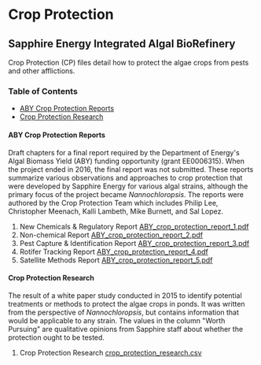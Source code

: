 # Crop Protection

## Sapphire Energy Integrated Algal BioRefinery

Crop Protection (CP) files detail how to protect the algae crops from pests and other afflictions.  

### Table of Contents

* [ABY Crop Protection Reports](#aby-crop-protection-reports)
* [Crop Protection Research](#crop-protection-research)

#### ABY Crop Protection Reports

Draft chapters for a final report required by the Department of Energy's Algal Biomass Yield (ABY) funding opportunity (grant EE0006315). When the project ended in 2016, the final report was not submitted. These reports summarize various observations and approaches to crop protection that were developed by Sapphire Energy for various algal strains, although the primary focus of the project became _Nannochloropsis_. The reports were authored by the Crop Protection Team which includes Philip Lee, Christopher Meenach, Kalli Lambeth, Mike Burnett, and Sal Lopez.

1. New Chemicals & Regulatory Report [ABY_crop_protection_report_1.pdf](other/ABY_crop_protection_report_1.pdf)
2. Non-chemical Report [ABY_crop_protection_report_2.pdf](other/ABY_crop_protection_report_2.pdf)
3. Pest Capture & Identification Report [ABY_crop_protection_report_3.pdf](other/ABY_crop_protection_report_3.pdf)
4. Rotifer Tracking Report [ABY_crop_protection_report_4.pdf](other/ABY_crop_protection_report_4.pdf)
5. Satellite Methods Report [ABY_crop_protection_report_5.pdf](other/ABY_crop_protection_report_5.pdf)

#### Crop Protection Research

The result of a white paper study conducted in 2015 to identify potential treatments or methods to protect the algae crops in ponds. It was written from the perspective of _Nannochloropsis_, but contains information that would be applicable to any strain. The values in the column "Worth Pursuing" are qualitative opinions from Sapphire staff about whether the protection ought to be tested.

1. Crop Protection Research [crop_protection_research.csv](crop_protection_research.csv)
